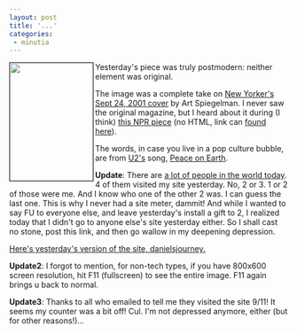 ```yaml
---
layout: post
title: '...'
categories:
 - minutia
---
```


<a href="tt.gif"><img src="tt.gif" height="213" width="150" align="left" border="1"></a>Yesterday's piece was truly postmodern: neither element was original.

The image was a complete take on <a href="http://www.newyorker.com">New Yorker's</a> <a href="http://www.newyorker.com/online/covers/?011008on_onlineonly01">Sept 24, 2001 cover</a> by Art Spiegelman. I never saw the original magazine, but I heard about it during (I think) <a href="http://www.npr.org/ramfiles/me/20020904.me.06.ram">this NPR piece</a> (no HTML, link can <a href="http://www.npr.org/news/specials/091102reflections/year_since.html">found here</a>).

The words, in case you live in a pop culture bubble, are from <a href="http://www.u2.com/">U2's</a> song, <a href="http://www.u2.com/lyrics/lyrics_p/lyrics.html">Peace on Earth</a>.

<b>Update</b>: There are <a href="http://www.popexpo.net/eMain.html">a lot of people in the world today</a>. 4 of them visited my site yesterday. No, 2 or 3. 1 or 2 of those were me. And I know who one of the other 2 was. I can guess the last one. This is why I never had a site meter, dammit! And while I wanted to say FU to everyone else, and leave yesterday's install a gift to 2, I realized today that I didn't go to anyone else's site yesterday either. So I shall cast no stone, post this link, and then go wallow in my deepening depression.

<a href="index.html.sep">Here's yesterday's version of the site, danielsjourney.</a>

<b>Update2</b>: I forgot to mention, for non-tech types, if you have 800x600 screen resolution, hit F11 (fullscreen) to see the entire image. F11 again brings u back to normal.

<b>Update3</b>: Thanks to all who emailed to tell me they visited the site 9/11! It seems my counter was a bit off! Cul. I'm not depressed anymore, either (but for other reasons!)...

